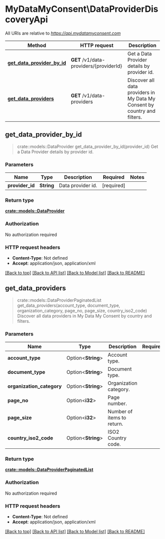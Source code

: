 # MyDataMyConsent\DataProviderDiscoveryApi

All URIs are relative to *https://api.mydatamyconsent.com*

Method | HTTP request | Description
------------- | ------------- | -------------
[**get_data_provider_by_id**](DataProviderDiscoveryApi.md#get_data_provider_by_id) | **GET** /v1/data-providers/{providerId} | Get a Data Provider details by provider id.
[**get_data_providers**](DataProviderDiscoveryApi.md#get_data_providers) | **GET** /v1/data-providers | Discover all data providers in My Data My Consent by country and filters.



## get_data_provider_by_id

> crate::models::DataProvider get_data_provider_by_id(provider_id)
Get a Data Provider details by provider id.

### Parameters


Name | Type | Description  | Required | Notes
------------- | ------------- | ------------- | ------------- | -------------
**provider_id** | **String** | Data provider id. | [required] |

### Return type

[**crate::models::DataProvider**](DataProvider.md)

### Authorization

No authorization required

### HTTP request headers

- **Content-Type**: Not defined
- **Accept**: application/json, application/xml

[[Back to top]](#) [[Back to API list]](../README.md#documentation-for-api-endpoints) [[Back to Model list]](../README.md#documentation-for-models) [[Back to README]](../README.md)


## get_data_providers

> crate::models::DataProviderPaginatedList get_data_providers(account_type, document_type, organization_category, page_no, page_size, country_iso2_code)
Discover all data providers in My Data My Consent by country and filters.

### Parameters


Name | Type | Description  | Required | Notes
------------- | ------------- | ------------- | ------------- | -------------
**account_type** | Option<**String**> | Account type. |  |
**document_type** | Option<**String**> | Document type. |  |
**organization_category** | Option<**String**> | Organization category. |  |
**page_no** | Option<**i32**> | Page number. |  |[default to 1]
**page_size** | Option<**i32**> | Number of items to return. |  |[default to 25]
**country_iso2_code** | Option<**String**> | ISO2 Country code. |  |[default to IN]

### Return type

[**crate::models::DataProviderPaginatedList**](DataProviderPaginatedList.md)

### Authorization

No authorization required

### HTTP request headers

- **Content-Type**: Not defined
- **Accept**: application/json, application/xml

[[Back to top]](#) [[Back to API list]](../README.md#documentation-for-api-endpoints) [[Back to Model list]](../README.md#documentation-for-models) [[Back to README]](../README.md)

